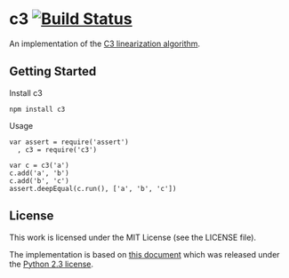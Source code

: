 # c3 [![Build Status](https://secure.travis-ci.org/silas/node-c3.png)](http://travis-ci.org/silas/node-c3)

An implementation of the [C3 linearization algorithm](http://en.wikipedia.org/wiki/C3_linearization).

## Getting Started

Install c3

    npm install c3

Usage

    var assert = require('assert')
      , c3 = require('c3')

    var c = c3('a')
    c.add('a', 'b')
    c.add('b', 'c')
    assert.deepEqual(c.run(), ['a', 'b', 'c'])

## License

This work is licensed under the MIT License (see the LICENSE file).

The implementation is based on [this document][mro] which was released under
the [Python 2.3 license][license].

[mro]: http://www.python.org/download/releases/2.3/mro/
[license]: http://www.python.org/download/releases/2.3/license/
